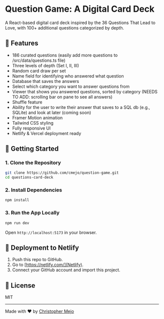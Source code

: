 # Question Game: A Digital Card Deck
A React-based digital card deck inspired by the 36 Questions That Lead to Love, with 100+ additional questions categorized by depth.

## 🧠 Features

- 186 curated questions (easily add more questions to /src/data/questions.ts file)
- Three levels of depth (Set I, II, III)
- Random card draw per set
- Name field for identifying who answered what question
- Database that saves the answers
- Select which category you want to answer questions from
- Viewer that shows you answered questions, sorted by category (NEEDS TO ADD: scrolling bar on pane to see all answers)
- Shuffle feature
- Ability for the user to write their answer that saves to a SQL db (e.g., SQLite) and look at later (coming soon)
- Framer Motion animation
- Tailwind CSS styling
- Fully responsive UI
- Netlify & Vercel deployment ready

## 🚀 Getting Started

### 1. Clone the Repository

```bash
git clone https://github.com/cmejo/question-game.git
cd questions-card-deck
```

### 2. Install Dependencies

```bash
npm install
```

### 3. Run the App Locally

```bash
npm run dev
```

Open `http://localhost:5173` in your browser.

## 🔧 Deployment to Netlify

1. Push this repo to GitHub.
2. Go to [https://netlify.com/](Netlify).
3. Connect your GitHub account and import this project.

## 📄 License

MIT

---

Made with ❤️ by [Christopher Mejo](https://github.com/cmejo)

